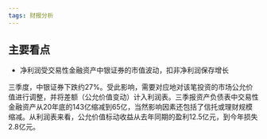 ```yaml
---
tags: 财报分析
---
```


## 主要看点

- 净利润受交易性金融资产中银证券的市值波动，扣非净利润保存增长

三季度，中银证券下跌约27%。受此影响，需要对应地对该笔投资的市场公允价值进行调整，并将差额（公允价值变动）计入利润表。三季报资产负债表中交易性金融资产从20年底的143亿缩减到65亿，当然影响因素还包括了信托或理财规模缩减。从利润表来看，公允价值标动收益从去年同期的盈利12.5亿元，到今年损失2.8亿元。